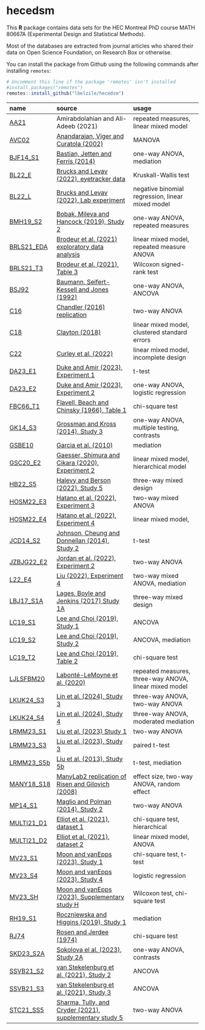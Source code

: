 
# hecedsm

This **R** package contains data sets for the HEC Montreal PhD course
MATH 80667A (Experimental Design and Statistical Methods).

Most of the databases are extracted from journal articles who shared
their data on Open Science Foundation, on Research Box or otherwise.

You can install the package from Github using the following commands
after installing `remotes`:

``` r
# Uncomment this line if the package 'remotes' isn't installed
#install.packages("remotes") 
remotes::install_github("lbelzile/hecedsm")
```

| name                                                                       | source                                                                                              | usage                                                  |
|:---------------------------------------------------------------------------|:----------------------------------------------------------------------------------------------------|:-------------------------------------------------------|
| [AA21](https://lbelzile.github.io/hecedsm/reference/AA21.html)             | Amirabdolahian and Ali-Adeeb (2021)                                                                 | repeated measures, linear mixed model                  |
| [AVC02](https://lbelzile.github.io/hecedsm/reference/AVC02.html)           | [Anandarajan, Viger and Curatola (2002)](https://doi.org/10.1506/5947-NQTC-C3Y5-H46N)               | MANOVA                                                 |
| [BJF14_S1](https://lbelzile.github.io/hecedsm/reference/BJF14_S1.html)     | [Bastian, Jetten and Ferris (2014)](https://doi.org/10.1177/0956797614545886)                       | one-way ANOVA, mediation                               |
| [BL22_E](https://lbelzile.github.io/hecedsm/reference/BL22_E.html)         | [Brucks and Levav (2022), eyetracker data](https://doi.org/10.1038/s41586-022-04643-y)              | Kruskall-Wallis test                                   |
| [BL22_L](https://lbelzile.github.io/hecedsm/reference/BL22_L.html)         | [Brucks and Levav (2022), Lab experiment](https://doi.org/10.1038/s41586-022-04643-y)               | negative binomial regression, linear mixed model       |
| [BMH19_S2](https://lbelzile.github.io/hecedsm/reference/BMH19_S2.html)     | [Bobak, Mileva and Hancock (2019), Study 2](https://doi.org/10.1186/s41235-019-0174-3)              | one-way ANOVA, repeated measures                       |
| [BRLS21_EDA](https://lbelzile.github.io/hecedsm/reference/BRLS21_EDA.html) | [Brodeur et al. (2021) exploratory data analysis](https://doi.org/10.1016/j.aap.2020.105846)        | linear mixed model, repeated measure ANOVA             |
| [BRLS21_T3](https://lbelzile.github.io/hecedsm/reference/BRLS21_T3.html)   | [Brodeur et al. (2021), Table 3](https://doi.org/10.1016/j.aap.2020.105846)                         | Wilcoxon signed-rank test                              |
| [BSJ92](https://lbelzile.github.io/hecedsm/reference/BSJ92.html)           | [Baumann, Seifert-Kessell and Jones (1992)](https://doi.org/10.1080/10862969209547770)              | one-way ANOVA, ANCOVA                                  |
| [C16](https://lbelzile.github.io/hecedsm/reference/C16.html)               | [Chandler (2016) replication](https://doi.org/10.17605/OSF.IO/EZCUJ)                                | two-way ANOVA                                          |
| [C18](https://lbelzile.github.io/hecedsm/reference/C18.html)               | [Clayton (2018)](https://doi.org/10.1017/XPS.2018.8)                                                | linear mixed model, clustered standard errors          |
| [C22](https://lbelzile.github.io/hecedsm/reference/C22.html)               | [Curley et al. (2022)](https://doi.org/10.1080/13218719.2021.1904450)                               | linear mixed model, incomplete design                  |
| [DA23_E1](https://lbelzile.github.io/hecedsm/reference/DA23_E1.html)       | [Duke and Amir (2023), Experiment 1](https://doi.org/10.1287/mksc.2022.1364)                        | t-test                                                 |
| [DA23_E2](https://lbelzile.github.io/hecedsm/reference/DA23_E2.html)       | [Duke and Amir (2023), Experiment 2](https://doi.org/10.1287/mksc.2022.1364)                        | one-way ANOVA, logistic regression                     |
| [FBC66_T1](https://lbelzile.github.io/hecedsm/reference/FBC66_T1.html)     | [Flavell, Beach and Chinsky (1966), Table 1](https://doi.org/10.2307/1126804)                       | chi-square test                                        |
| [GK14_S3](https://lbelzile.github.io/hecedsm/reference/GK14_S3.html)       | [Grossman and Kross (2014), Study 3](https://doi.org/10.1177/0956797614535400)                      | one-way ANOVA, multiple testing, contrasts             |
| [GSBE10](https://lbelzile.github.io/hecedsm/reference/GSBE10.html)         | [Garcia et al. (2010)](https://doi.org/10.1002/ejsp.644)                                            | mediation                                              |
| [GSC20_E2](https://lbelzile.github.io/hecedsm/reference/GSC20_E2.html)     | [Gaesser, Shimura and Cikara (2020), Experiment 2](https://doi.org/10.1037/pspi0000194)             | linear mixed model, hierarchical model                 |
| [HB22_S5](https://lbelzile.github.io/hecedsm/reference/HB22_S5.html)       | [Halevy and Berson (2022), Study 5](https://doi.org/10.1177/00220027221079402)                      | three-way mixed design                                 |
| [HOSM22_E3](https://lbelzile.github.io/hecedsm/reference/HOSM22_E3.html)   | [Hatano et al. (2022), Experiment 3](https://doi.org/10.1037/xge0001255)                            | two-way mixed ANOVA                                    |
| [HOSM22_E4](https://lbelzile.github.io/hecedsm/reference/HOSM22_E4.html)   | [Hatano et al. (2022), Experiment 4](https://doi.org/10.1037/xge0001255)                            | linear mixed model,                                    |
| [JCD14_S2](https://lbelzile.github.io/hecedsm/reference/JCD14_S2.html)     | [Johnson, Cheung and Donnellan (2014), Study 2](https://doi.org/10.1027/1864-9335/a000186)          | t-test                                                 |
| [JZBJG22_E2](https://lbelzile.github.io/hecedsm/reference/JZBJG22_E2.html) | [Jordan et al. (2022), Experiment 2](https://doi.org/10.1098/rsos.211977)                           | two-way ANOVA                                          |
| [L22_E4](https://lbelzile.github.io/hecedsm/reference/L22_E4.html)         | [Liu (2022), Experiment 4](https://doi.org/10.1177/00222437211055741)                               | two-way mixed ANOVA, mediation                         |
| [LBJ17_S1A](https://lbelzile.github.io/hecedsm/reference/LBJ17_S1A.html)   | [Lages, Boyle and Jenkins (2017) Study 1A](https://doi.org/10.1177/0956797617705391)                | three-way mixed design                                 |
| [LC19_S1](https://lbelzile.github.io/hecedsm/reference/LC19_S1.html)       | [Lee and Choi (2019), Study 1](https://doi.org/10.1016/j.jretconser.2019.03.015)                    | ANCOVA                                                 |
| [LC19_S2](https://lbelzile.github.io/hecedsm/reference/LC19_S2.html)       | [Lee and Choi (2019), Study 2](https://doi.org/10.1016/j.jretconser.2019.03.015)                    | ANCOVA, mediation                                      |
| [LC19_T2](https://lbelzile.github.io/hecedsm/reference/LC19_T2.html)       | [Lee and Choi (2019), Table 2](https://doi.org/10.1016/j.jretconser.2019.03.015)                    | chi-square test                                        |
| [LJLSFBM20](https://lbelzile.github.io/hecedsm/reference/LJLSFBM20.html)   | [Labonté-LeMoyne et al. (2020)](https://doi.org/10.1177/0018720819879310)                           | repeated measures, three-way ANOVA, linear mixed model |
| [LKUK24_S3](https://lbelzile.github.io/hecedsm/reference/LKUK24_S3.html)   | [Lin et al. (2024), Study 3](https://doi.org/10.1093/jcr/ucad076)                                   | three-way ANOVA, two-way ANOVA                         |
| [LKUK24_S4](https://lbelzile.github.io/hecedsm/reference/LKUK24_S4.html)   | [Lin et al. (2024), Study 4](https://doi.org/10.1093/jcr/ucad076)                                   | three-way ANOVA, moderated mediation                   |
| [LRMM23_S1](https://lbelzile.github.io/hecedsm/reference/LRMM23_S1.html)   | [Liu et al. (2023) Study 1](https://doi.org/10.1037/pspi0000402)                                    | two-way ANOVA                                          |
| [LRMM23_S3](https://lbelzile.github.io/hecedsm/reference/LRMM23_S3.html)   | [Liu et al. (2023), Study 3](https://doi.org/10.1037/pspi0000402)                                   | paired t-test                                          |
| [LRMM23_S5b](https://lbelzile.github.io/hecedsm/reference/LRMM23_S5b.html) | [Liu et al. (2013), Study 5b](https://doi.org/10.1037/pspi0000402)                                  | t-test, mediation                                      |
| [MANY18_S18](https://lbelzile.github.io/hecedsm/reference/MANY18_S18.html) | [ManyLab2 replication of Risen and Gilovich (2008)](https://doi.org/10.1177/2515245918810225)       | effect size, two-way ANOVA, random effect              |
| [MP14_S1](https://lbelzile.github.io/hecedsm/reference/MP14_S1.html)       | [Maglio and Polman (2014), Study 2](https://doi.org/10.1177/0956797614530571)                       | two-way ANOVA                                          |
| [MULTI21_D1](https://lbelzile.github.io/hecedsm/reference/MULTI21_D1.html) | [Elliot et al. (2021), dataset 1](https://doi.org/10.1177/2515245921101)                            | chi-square test, hierarchical                          |
| [MULTI21_D2](https://lbelzile.github.io/hecedsm/reference/MULTI21_D2.html) | [Elliot et al. (2021), dataset 2](https://doi.org/10.1177/2515245921101)                            | linear mixed model, ANOVA                              |
| [MV23_S1](https://lbelzile.github.io/hecedsm/reference/MV23_S1.html)       | [Moon and vanEpps (2023), Study 1](https://doi.org/10.1093/jcr/ucac047)                             | chi-square test, t-test                                |
| [MV23_S4](https://lbelzile.github.io/hecedsm/reference/MV23_S4.html)       | [Moon and vanEpps (2023), Study 4](https://doi.org/10.1093/jcr/ucac047)                             | logistic regression                                    |
| [MV23_SH](https://lbelzile.github.io/hecedsm/reference/MV23_SH.html)       | [Moon and vanEpps (2023), Supplementary study H](https://doi.org/10.1093/jcr/ucac047)               | Wilcoxon test, chi-square test                         |
| [RH19_S1](https://lbelzile.github.io/hecedsm/reference/RH19_S1.html)       | [Roczniewska and Higgins (2019), Study 1](https://doi.org/10.1016/j.jesp.2019.103882)               | mediation                                              |
| [RJ74](https://lbelzile.github.io/hecedsm/reference/RJ74.html)             | [Rosen and Jerdee (1974)](https://doi.org/10.1037/h0035834)                                         | chi-square test                                        |
| [SKD23_S2A](https://lbelzile.github.io/hecedsm/reference/SKD23_S2A.html)   | [Sokolova el al. (2023), Study 2A](https://doi.org/10.1093/jcr/ucad008)                             | one-way ANOVA, contrasts                               |
| [SSVB21_S2](https://lbelzile.github.io/hecedsm/reference/SSVB21_S2.html)   | [van Stekelenburg et al. (2021), Study 2](https://doi.org/10.1177/09567976211007788)                | ANCOVA                                                 |
| [SSVB21_S3](https://lbelzile.github.io/hecedsm/reference/SSVB21_S3.html)   | [van Stekelenburg et al. (2021), Study 3](https://doi.org/10.1177/09567976211007788)                | ANCOVA                                                 |
| [STC21_SS5](https://lbelzile.github.io/hecedsm/reference/STC21_SS5.html)   | [Sharma, Tully, and Cryder (2021), supplementary study 5](https://doi.org/10.1177/0022243721993816) | two-way ANOVA                                          |
